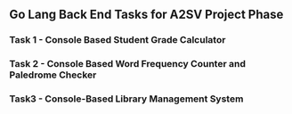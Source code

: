 ## Go Lang Back End Tasks for A2SV Project Phase

### Task 1 - Console Based Student Grade Calculator

### Task 2 - Console Based Word Frequency Counter and Paledrome Checker

### Task3 - Console-Based Library Management System
